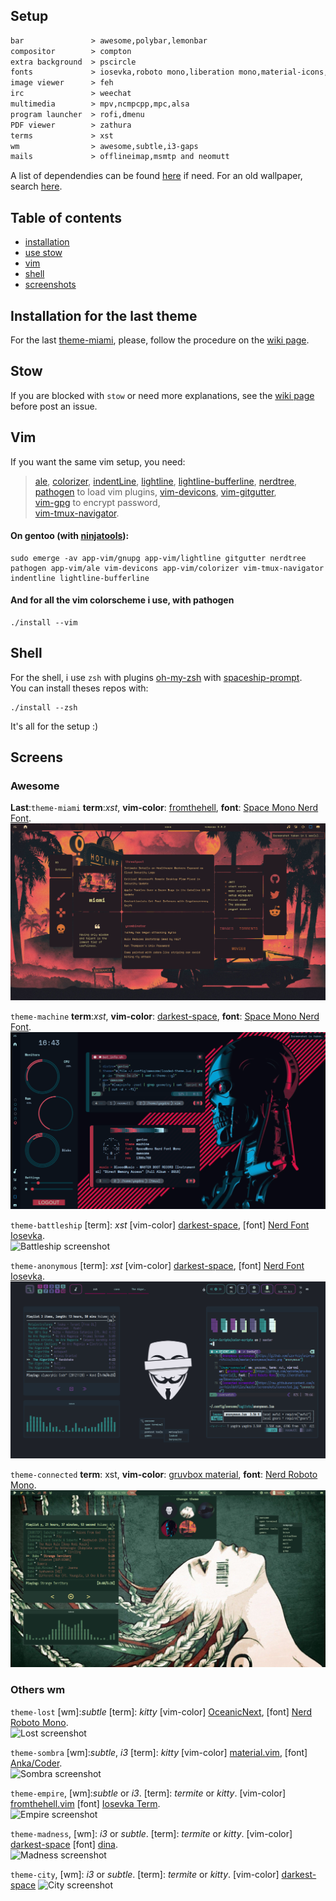## Setup

```txt                              
bar               > awesome,polybar,lemonbar
compositor        > compton
extra background  > pscircle
fonts             > iosevka,roboto mono,liberation mono,material-icons,dina,ttf-anka-coder,NERD fonts
image viewer      > feh
irc               > weechat
multimedia        > mpv,ncmpcpp,mpc,alsa
program launcher  > rofi,dmenu
PDF viewer        > zathura
terms             > xst
wm                > awesome,subtle,i3-gaps
mails             > offlineimap,msmtp and neomutt
```
A list of dependendies can be found [here](https://raw.githubusercontent.com/szorfein/dotfiles/master/hidden-stuff/dependencies-list.txt) if need. For an old wallpaper, search [here](https://raw.githubusercontent.com/szorfein/dotfiles/master/hidden-stuff/wallpapers-list.txt).

## Table of contents
- [installation](#installation-for-the-last-theme)
- [use stow](#howto-stow)
- [vim](#vim)
- [shell](#shell)
- [screenshots](#screens)

## Installation for the last theme
For the last [theme-miami](#screens), please, follow the procedure on the [wiki page](https://github.com/szorfein/dotfiles/wiki/theme-anonymous).  

<!--
### Gentoo (with [ninjatools](https://github.com/szorfein/ninjatools) overlay)
    sudo emerge -av app-admin/stow nerd-fonts-roboto-mono nerd-fonts-iosevka xst x11-wm/awesome x11-apps/xinit feh compton dev-vcs/git rofi
-->
## Stow
If you are blocked with `stow` or need more explanations, see the [wiki page](https://github.com/szorfein/dotfiles/wiki/stow) before post an issue.  

## Vim
If you want the same vim setup, you need:

> [ale](https://github.com/w0rp/ale), 
[colorizer](https://github.com/lilydjwg/colorizer), 
[indentLine](https://github.com/Yggdroot/indentLine), 
[lightline](https://github.com/itchyny/lightline.vim), 
[lightline-bufferline](https://github.com/mengelbrecht/lightline-bufferline), 
[nerdtree](https://github.com/scrooloose/nerdtree), 
[pathogen](https://github.com/tpope/vim-pathogen) to load vim plugins, 
[vim-devicons](https://github.com/ryanoasis/vim-devicons), 
[vim-gitgutter](https://github.com/airblade/vim-gitgutter),  
[vim-gpg](https://github.com/jamessan/vim-gnupg) to encrypt password,  
[vim-tmux-navigator](https://github.com/christoomey/vim-tmux-navigator).  

#### On gentoo (with [ninjatools](https://github.com/szorfein/ninjatools)):
    sudo emerge -av app-vim/gnupg app-vim/lightline gitgutter nerdtree pathogen app-vim/ale vim-devicons app-vim/colorizer vim-tmux-navigator indentline lightline-bufferline

#### And for all the vim colorscheme i use, with pathogen
    ./install --vim

## Shell
For the shell, i use `zsh` with plugins [oh-my-zsh](https://github.com/robbyrussell/oh-my-zsh) with [spaceship-prompt](https://github.com/denysdovhan/spaceship-prompt).  
You can install theses repos with:

    ./install --zsh

It's all for the setup :)

## Screens

### Awesome
**Last**:`theme-miami` **term**:*xst*, **vim-color**: [fromthehell](https://github.com/szorfein/fromthehell.vim), **font**: [Space Mono Nerd Font](http://nerdfonts.com/#downloads).   
![Last screenshot](https://github.com/szorfein/unix-portfolio/raw/master/miami/start_screen.png "miami")  

`theme-machine` **term**:*xst*, **vim-color**: [darkest-space](https://github.com/szorfein/darkest-space), **font**: [Space Mono Nerd Font](http://nerdfonts.com/#downloads).   
![Machine screenshot](https://github.com/szorfein/unix-portfolio/raw/master/machine/monitoring.png "machine")  

`theme-battleship` [term]: *xst* [vim-color] [darkest-space](https://github.com/szorfein/darkest-space), [font] [Nerd Font Iosevka](http://nerdfonts.com/#downloads).   
![Battleship screenshot](https://raw.githubusercontent.com/szorfein/dotfiles/master/screenshots/battleship.jpg "battleship")  

`theme-anonymous` [term]: *xst* [vim-color] [darkest-space](https://github.com/szorfein/darkest-space), [font] [Nerd Font Iosevka](http://nerdfonts.com/#downloads).   
![Anonymous screenshot](https://github.com/szorfein/unix-portfolio/blob/master/anonymous/music.png "anonymous")  

`theme-connected` **term**: xst, **vim-color**: [gruvbox material](https://github.com/sainnhe/gruvbox-material), **font**: [Nerd Roboto Mono](http://nerdfonts.com/#downloads).   
![Connected screenshot](https://github.com/szorfein/unix-portfolio/blob/master/connected/ncmpcpp.png "connected")  

### Others wm
`theme-lost` [wm]:*subtle* [term]: *kitty* [vim-color] [OceanicNext](https://github.com/mhartington/oceanic-next), [font] [Nerd Roboto Mono](http://nerdfonts.com/#downloads).   
![Lost screenshot](https://raw.githubusercontent.com/szorfein/dotfiles/master/screenshots/lost.jpg "lost")  

`theme-sombra` [wm]:*subtle*, *i3* [term]: *kitty* [vim-color] [material.vim](https://github.com/kaicataldo/material.vim.git), [font] [Anka/Coder](https://code.google.com/archive/p/anka-coder-fonts).   
![Sombra screenshot](https://raw.githubusercontent.com/szorfein/dotfiles/master/screenshots/sombra.jpg "sombra")  

`theme-empire`, [wm]:*subtle* or *i3*. [term]: *termite* or *kitty*. [vim-color] [fromthehell.vim](https://github.com/szorfein/fromthehell.vim) [font] [Iosevka Term](https://github.com/be5invis/Iosevka).  
![Empire screenshot](https://raw.githubusercontent.com/szorfein/dotfiles/master/screenshots/empire.jpg "empire")

`theme-madness`, [wm]: *i3* or *subtle*. [term]: *termite* or *kitty*. [vim-color] [darkest-space](https://github.com/szorfein/darkest-space) [font] [dina](http://www.donationcoder.com/Software/Jibz/Dina/index.html).  
![Madness screenshot](https://raw.githubusercontent.com/szorfein/dotfiles/master/screenshots/madness.jpg "madness")

`theme-city`, [wm]: *i3* or *subtle*. [term]: *termite* or *kitty*. [vim-color] [darkest-space](https://github.com/szorfein/darkest-space)
![City screenshot](https://raw.githubusercontent.com/szorfein/dotfiles/master/screenshots/city.jpg "city")
